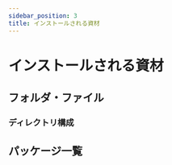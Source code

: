 ```yaml
---
sidebar_position: 3
title: インストールされる資材
---
```


# インストールされる資材

## フォルダ・ファイル

### ディレクトリ構成

## パッケージ一覧
